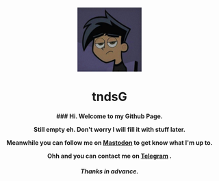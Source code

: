 <p align="center"><a href="https://tndsG.github.io"><img src="assets/user-logo/logo1.jpg" width="150"></a></p>
<h1 align="center"><b>tndsG</b></h>

<h4 align="center">
### <b>Hi. Welcome to my Github Page.</b>

 Still empty eh. Don't worry I will fill it with stuff later.

Meanwhile you can follow me on <a rel="me" href="https://mastodon.social/@tharushtnds">Mastodon</a> to get know what I'm up to.

Ohh and you can contact me on <a rel="me" href="https://t.me/cyteax">Telegram</a> .
</h4>

<h5 align="center">Thanks in advance.</h1>
